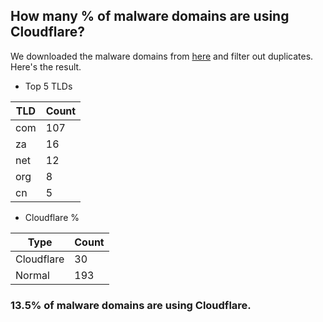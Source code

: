 ## How many % of malware domains are using Cloudflare?


We downloaded the malware domains from [here](https://urlhaus.abuse.ch) and filter out duplicates.
Here's the result.


[//]: # (start replacement)


- Top 5 TLDs

| TLD | Count |
| --- | --- |
| com | 107 |
| za | 16 |
| net | 12 |
| org | 8 |
| cn | 5 |


- Cloudflare %

| Type | Count |
| --- | --- |
| Cloudflare | 30 |
| Normal | 193 |


### 13.5% of malware domains are using Cloudflare.